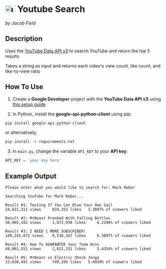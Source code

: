 # <img src="https://upload.wikimedia.org/wikipedia/commons/e/ef/Youtube_logo.png" alt="Image of youtube logo" width="32" height="22"> Youtube Search
*by Jacob Field*

## Description
Uses the [YouTube Data API v3](https://developers.google.com/youtube/v3) to search YouTube and return the top 5 results

Takes a string as input and returns each video's view count, like count, and like-to-view ratio

## How To Use
1. Create a **Google Developer** project with the **YouTube Data API v3** using [this setup guide](https://developers.google.com/youtube/v3/getting-started)

2. In Python, install the **google-api-python-client** using pip:
```python
pip install google-api-python-client
```
or alternatively,
```python
pip install -r requirements.txt
```

3. In `main.py`, change the variable `API_KEY` to your **API key**:
```python
API_KEY = 'your key here'
```

## Example Output
```
Please enter what you would like to search for: Mark Rober

Searching YouTube for Mark Rober...

Result #1: Testing If You Can Blow Your Own Sail
24,621,311 views	 834,353 likes	 3.3887% of viewers liked

Result #2: MrBeast Pranked With Falling Bottles
30,065,342 views	 1,872,938 likes	 6.2296% of viewers liked

Result #3: I NEED 1 MORE SUBSCRIBER!
149,242,872 views	 9,536,167 likes	 6.3897% of viewers liked

Result #4: How To GUARANTEE Your Team Wins
48,061,551 views	 2,612,331 likes	 5.4354% of viewers liked

Result #5: MrBeast vs Electric Shock Jenga
13,638,491 views	 749,285 likes	 5.4939% of viewers liked
```
